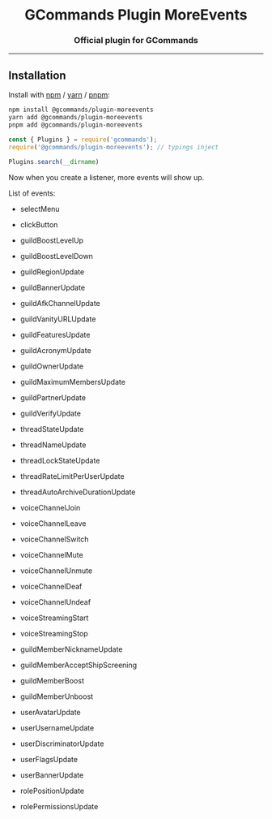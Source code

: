 <div align="center">
    <h1>GCommands Plugin MoreEvents</h1>
    <h3>Official plugin for GCommands</h3>
</div>

---

## Installation

Install with [npm](https://www.npmjs.com/) / [yarn](https://yarnpkg.com) / [pnpm](https://pnpm.js.org/):

```sh
npm install @gcommands/plugin-moreevents
yarn add @gcommands/plugin-moreevents
pnpm add @gcommands/plugin-moreevents
```

```js
const { Plugins } = require('gcommands');
require('@gcommands/plugin-moreevents'); // typings inject

Plugins.search(__dirname)
```

Now when you create a listener, more events will show up.

List of events:
- selectMenu
- clickButton

- guildBoostLevelUp
- guildBoostLevelDown
- guildRegionUpdate
- guildBannerUpdate
- guildAfkChannelUpdate
- guildVanityURLUpdate
- guildFeaturesUpdate
- guildAcronymUpdate
- guildOwnerUpdate
- guildMaximumMembersUpdate
- guildPartnerUpdate
- guildVerifyUpdate

- threadStateUpdate
- threadNameUpdate
- threadLockStateUpdate
- threadRateLimitPerUserUpdate
- threadAutoArchiveDurationUpdate

- voiceChannelJoin
- voiceChannelLeave
- voiceChannelSwitch
- voiceChannelMute
- voiceChannelUnmute
- voiceChannelDeaf
- voiceChannelUndeaf
- voiceStreamingStart
- voiceStreamingStop

- guildMemberNicknameUpdate
- guildMemberAcceptShipScreening
- guildMemberBoost
- guildMemberUnboost

- userAvatarUpdate
- userUsernameUpdate
- userDiscriminatorUpdate
- userFlagsUpdate
- userBannerUpdate

- rolePositionUpdate
- rolePermissionsUpdate